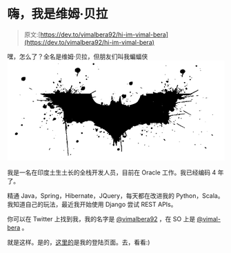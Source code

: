 # 嗨，我是维姆·贝拉

> 原文:[https://dev.to/vimalbera92/hi-im-vimal-bera](https://dev.to/vimalbera92/hi-im-vimal-bera)

嘿，怎么了？全名是维姆·贝拉，但朋友们叫我蝙蝠侠 [![alt text](img/0b6d0bb2f2bf6466e1fb84e356eeec2f.png)](https://res.cloudinary.com/practicaldev/image/fetch/s--H3Ml6k8z--/c_limit%2Cf_auto%2Cfl_progressive%2Cq_auto%2Cw_880/http://clipart-library.cimg/pi5rBoBAT.png)

我是一名在印度土生土长的全栈开发人员，目前在 Oracle 工作。我已经编码 4 年了。

精通 Java，Spring，Hibernate，JQuery，每天都在改进我的 Python，Scala。我知道自己的玩法，最近我开始使用 Django 尝试 REST APIs。

你可以在 Twitter 上找到我，我的名字是 [@vimalbera92](https://twitter.com/vimalbera92) ，在 SO 上是 [@vimal-bera](//stackoverflow.com/users/2088000/vimal-bera) 。

就是这样。是的，[这里的](http://vimalbera.in)是我的登陆页面。去，看看:)